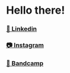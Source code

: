 # Hello there!

### [👤 Linkedin](https://www.linkedin.com/in/tombetthauser/)
### [📷 Instagram](http://instagram.com/tombetthauser/)
### [📣 Bandcamp](http://bandcamp.com/tombetthauser)